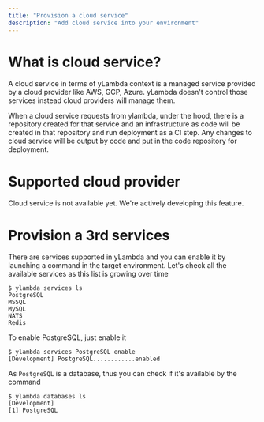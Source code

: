 ```yaml
---
title: "Provision a cloud service"
description: "Add cloud service into your environment"
---
```


# What is cloud service?
A cloud service in terms of yLambda context is a managed service provided by a cloud provider like AWS, GCP, Azure. yLambda doesn't control those services instead cloud providers will manage them.

When a cloud service requests from ylambda, under the hood, there is a repository created for that service and an infrastructure as code will be created in that repository and run deployment as a CI step. Any changes to cloud service will be output by code and put in the code repository for deployment.

# Supported cloud provider
Cloud service is not available yet. We're actively developing this feature.

# Provision a 3rd services
There are services supported in yLambda and you can enable it by launching a command in the target environment.
Let's check all the available services as this list is growing over time

```console
$ ylambda services ls
PostgreSQL
MSSQL
MySQL
NATS
Redis
```

To enable PostgreSQL, just enable it
```console
$ ylambda services PostgreSQL enable
[Development] PostgreSQL............enabled
```

As `PostgreSQL` is a database, thus you can check if it's available by the command

```console
$ ylambda databases ls
[Development]
[1] PostgreSQL
```









